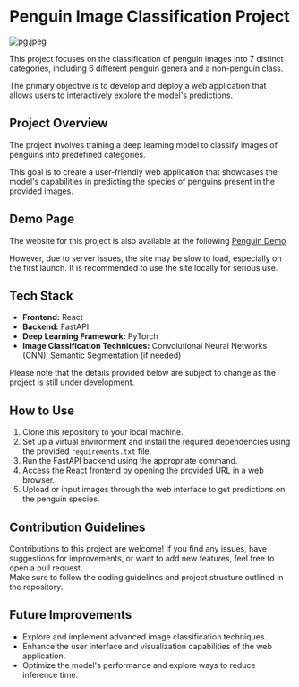 # Penguin Image Classification Project

![pg.jpeg](https://qiita-image-store.s3.ap-northeast-1.amazonaws.com/0/3292052/b8d47109-468c-8f34-7ded-7db488a687d4.jpeg)

This project focuses on the classification of penguin images into 7 distinct categories, including 6 different penguin genera and a non-penguin class.

The primary objective is to develop and deploy a web application that allows users to interactively explore the model's predictions.

## Project Overview

The project involves training a deep learning model to classify images of penguins into predefined categories.

This goal is to create a user-friendly web application that showcases the model's capabilities in predicting the species of penguins present in the provided images.

## Demo Page

The website for this project is also available at the following [Penguin Demo](https://kagami-tsukimura.github.io/penguin-image-classification/)

However, due to server issues, the site may be slow to load, especially on the first launch.
It is recommended to use the site locally for serious use.

## Tech Stack

- **Frontend:** React
- **Backend:** FastAPI
- **Deep Learning Framework:** PyTorch
- **Image Classification Techniques:** Convolutional Neural Networks (CNN), Semantic Segmentation (if needed)

Please note that the details provided below are subject to change as the project is still under development.

## How to Use

1. Clone this repository to your local machine.
2. Set up a virtual environment and install the required dependencies using the provided `requirements.txt` file.
3. Run the FastAPI backend using the appropriate command.
4. Access the React frontend by opening the provided URL in a web browser.
5. Upload or input images through the web interface to get predictions on the penguin species.

## Contribution Guidelines

Contributions to this project are welcome! If you find any issues, have suggestions for improvements, or want to add new features, feel free to open a pull request.  
Make sure to follow the coding guidelines and project structure outlined in the repository.

## Future Improvements

- Explore and implement advanced image classification techniques.
- Enhance the user interface and visualization capabilities of the web application.
- Optimize the model's performance and explore ways to reduce inference time.
